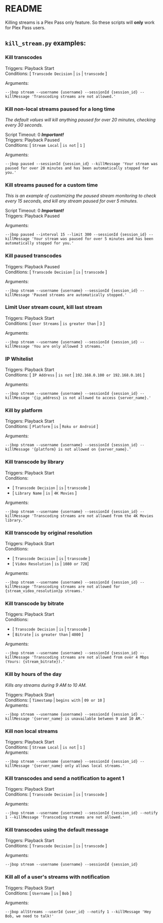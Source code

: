 # README

Killing streams is a Plex Pass only feature. So these scripts will **only** work for Plex Pass users.

## `kill_stream.py` examples:

### Kill transcodes

Triggers: Playback Start  
Conditions: \[ `Transcode Decision` | `is` | `transcode` \]

Arguments:
```
--jbop stream --username {username} --sessionId {session_id} --killMessage 'Transcoding streams are not allowed.'
```

### Kill non-local streams paused for a long time

_The default values will kill anything paused for over 20 minutes, checking every 30 seconds._

Script Timeout: 0 _**Important!**_  
Triggers: Playback Paused  
Conditions: \[ `Stream Local` | `is not` | `1` \]

Arguments:
```
--jbop paused --sessionId {session_id} --killMessage 'Your stream was paused for over 20 minutes and has been automatically stopped for you.'
```

### Kill streams paused for a custom time

_This is an example of customizing the paused stream monitoring to check every 15 seconds, and kill any stream paused for over 5 minutes._

Script Timeout: 0 _**Important!**_  
Triggers: Playback Paused  

Arguments:
```
--jbop paused --interval 15 --limit 300 --sessionId {session_id} --killMessage 'Your stream was paused for over 5 minutes and has been automatically stopped for you.'
```

### Kill paused transcodes

Triggers: Playback Paused  
Conditions: \[ `Transcode Decision` | `is` | `transcode` \]

Arguments:
```
--jbop stream --username {username} --sessionId {session_id} --killMessage 'Paused streams are automatically stopped.'
```

### Limit User stream count, kill last stream

Triggers: Playback Start  
Conditions: \[ `User Streams` | `is greater than` | `3` \]

Arguments:
```
--jbop stream --username {username} --sessionId {session_id} --killMessage 'You are only allowed 3 streams.'
```

### IP Whitelist

Triggers: Playback Start  
Conditions: \[ `IP Address` | `is not` | `192.168.0.100 or 192.168.0.101` \]

Arguments:
```
--jbop stream --username {username} --sessionId {session_id} --killMessage '{ip_address} is not allowed to access {server_name}.'
```

### Kill by platform

Triggers: Playback Start  
Conditions: \[ `Platform` | `is` | `Roku or Android` \]

Arguments:
```
--jbop stream --username {username} --sessionId {session_id} --killMessage '{platform} is not allowed on {server_name}.'
```

### Kill transcode by library

Triggers: Playback Start  
Conditions:
* \[ `Transcode Decision` | `is` | `transcode` \]
* \[ `Library Name` | `is` | `4K Movies` \]

Arguments:
```
--jbop stream --username {username} --sessionId {session_id} --killMessage 'Transcoding streams are not allowed from the 4K Movies library.'
```

### Kill transcode by original resolution

Triggers: Playback Start  
Conditions:
* \[ `Transcode Decision` | `is` | `transcode` \]
* \[ `Video Resolution` | `is` | `1080 or 720`\]

Arguments:
```
--jbop stream --username {username} --sessionId {session_id} --killMessage 'Transcoding streams are not allowed for {stream_video_resolution}p streams.'
```

### Kill transcode by bitrate

Triggers: Playback Start  
Conditions:
* \[ `Transcode Decision` | `is` | `transcode` \]
* \[ `Bitrate` | `is greater than` | `4000` \]

Arguments:
```
--jbop stream --username {username} --sessionId {session_id} --killMessage 'Transcoding streams are not allowed from over 4 Mbps (Yours: {stream_bitrate}).'
```

### Kill by hours of the day

_Kills any streams during 9 AM to 10 AM._

Triggers: Playback Start  
Conditions: \[ `Timestamp` | `begins with` | `09 or 10` \]  
Arguments:
```
--jbop stream --username {username} --sessionId {session_id} --killMessage '{server_name} is unavailable between 9 and 10 AM.'
```

### Kill non local streams

Triggers: Playback Start  
Conditions: \[ `Stream Local` | `is not` | `1` \]  
Arguments:
```
--jbop stream --username {username} --sessionId {session_id} --killMessage '{server_name} only allows local streams.'
```

### Kill transcodes and send a notification to agent 1

Triggers: Playback Start  
Conditions: \[ `Transcode Decision` | `is` | `transcode` \]

Arguments:
```
--jbop stream --username {username} --sessionId {session_id} --notify 1 --killMessage 'Transcoding streams are not allowed.'
```

### Kill transcodes using the default message

Triggers: Playback Start  
Conditions: \[ `Transcode Decision` | `is` | `transcode` \]

Arguments:
```
--jbop stream --username {username} --sessionId {session_id}
```

### Kill all of a user's streams with notification

Triggers: Playback Start  
Conditions: \[ `Username` | `is` | `Bob` \]

Arguments:
```
--jbop allStreams --userId {user_id} --notify 1 --killMessage 'Hey Bob, we need to talk!'
```
